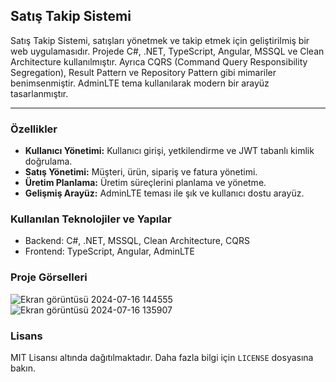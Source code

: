 ## Satış Takip Sistemi

Satış Takip Sistemi, satışları yönetmek ve takip etmek için geliştirilmiş bir web uygulamasıdır. Projede C#, .NET, TypeScript, Angular, MSSQL ve Clean Architecture kullanılmıştır. Ayrıca CQRS (Command Query Responsibility Segregation), Result Pattern ve Repository Pattern gibi mimariler benimsenmiştir. AdminLTE tema kullanılarak modern bir arayüz tasarlanmıştır.

---

### Özellikler

- **Kullanıcı Yönetimi:** Kullanıcı girişi, yetkilendirme ve JWT tabanlı kimlik doğrulama.
- **Satış Yönetimi:** Müşteri, ürün, sipariş ve fatura yönetimi.
- **Üretim Planlama:** Üretim süreçlerini planlama ve yönetme.
- **Gelişmiş Arayüz:** AdminLTE teması ile şık ve kullanıcı dostu arayüz.

### Kullanılan Teknolojiler ve Yapılar
- Backend: C#, .NET, MSSQL, Clean Architecture, CQRS
- Frontend: TypeScript, Angular, AdminLTE
  
### Proje Görselleri 
![Ekran görüntüsü 2024-07-16 144555](https://github.com/user-attachments/assets/93c2da75-d6df-4271-b43f-5c2caefa9643)
![Ekran görüntüsü 2024-07-16 135907](https://github.com/user-attachments/assets/d9317259-b2ac-4245-b872-7fc4d1ea701f)


### Lisans
MIT Lisansı altında dağıtılmaktadır. Daha fazla bilgi için `LICENSE` dosyasına bakın.


